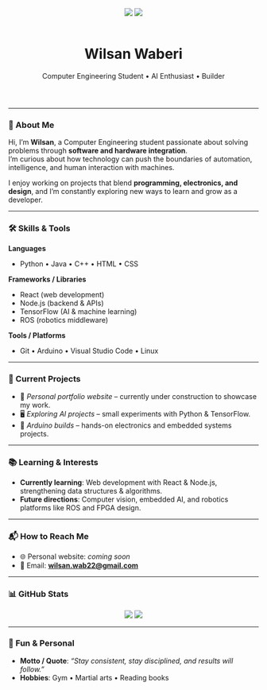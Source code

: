 <header>
  <img src="https://i.pinimg.com/originals/01/38/11/013811d63121a093c32714cbbeeea0d0.gif"/>
  <img src="https://i.pinimg.com/originals/7f/ae/97/7fae97b0d62464f833f75a7cce0a9902.gif"/>
</header>

<header>
  <h1 align="center">Wilsan Waberi</h1>
  <p align="center">Computer Engineering Student • AI Enthusiast • Builder</p>
</header>

---

### 👋 About Me
Hi, I’m **Wilsan**, a Computer Engineering student passionate about solving problems through **software and hardware integration**.  
I’m curious about how technology can push the boundaries of automation, intelligence, and human interaction with machines.  

I enjoy working on projects that blend **programming, electronics, and design**, and I’m constantly exploring new ways to learn and grow as a developer.

---

### 🛠️ Skills & Tools
**Languages**  
- Python • Java • C++ • HTML • CSS  

**Frameworks / Libraries**  
- React (web development)  
- Node.js (backend & APIs)  
- TensorFlow (AI & machine learning)  
- ROS (robotics middleware)  

**Tools / Platforms**  
- Git • Arduino • Visual Studio Code • Linux  

---

### 📌 Current Projects
- 🚀 *Personal portfolio website* – currently under construction to showcase my work.  
- 🖥️ *Exploring AI projects* – small experiments with Python & TensorFlow.  
- 🔧 *Arduino builds* – hands-on electronics and embedded systems projects.  

---

### 📚 Learning & Interests
- **Currently learning**: Web development with React & Node.js, strengthening data structures & algorithms.  
- **Future directions**: Computer vision, embedded AI, and robotics platforms like ROS and FPGA design.  

---

### 📬 How to Reach Me
- 🌐 Personal website: *coming soon*  
- 📧 Email: **wilsan.wab22@gmail.com**  

---

### 📊 GitHub Stats
<div align="center">
  <img src="https://github-readme-stats.vercel.app/api?username=wilsan-w&show_icons=true&theme=radical" />
  <img src="https://github-readme-stats.vercel.app/api/top-langs/?username=wilsan-w&theme=radical&cache_seconds=1800" />
</div>

---

### 🎯 Fun & Personal
- **Motto / Quote**: *“Stay consistent, stay disciplined, and results will follow.”*  
- **Hobbies**: Gym • Martial arts • Reading books  
